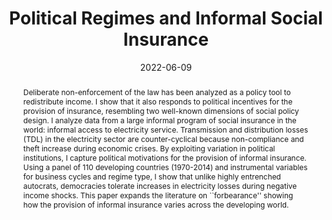 ---
title: "Political Regimes and Informal Social Insurance"
date: 2022-06-09
authors: ["Santiago López-Cariboni"]
publication_types: ["2"]
abstract: "Deliberate non-enforcement of the law has been analyzed as a policy tool to redistribute income. I show that it also responds to political incentives for the provision of insurance, resembling two well-known dimensions of social policy design. I analyze data from a large informal program of social insurance in the world: informal access to electricity service. Transmission and distribution losses (TDL) in the electricity sector are counter-cyclical because non-compliance and theft increase during economic crises. By exploiting variation in political institutions, I capture political motivations for the provision of informal insurance. Using a panel of 110 developing countries (1970-2014) and instrumental variables for business cycles and regime type, I show that unlike highly entrenched autocrats, democracies tolerate increases in electricity losses during negative income shocks. This paper expands the literature on ``forbearance'' showing how the provision of informal insurance varies across the developing world."
featured: true
publication: "***Comparative Political Studies***"
# tags: ["economic cycles", "electricity theft", "informal social policy", "partisan politics"]
# url_pdf: "https://journals.sagepub.com/doi/full/10.1177/00104140221139378"
# doi: "10.1080/13876988.2018.1462604"
links:
- name: PDF
  url: https://journals.sagepub.com/doi/abs/10.1177/00104140221139378
- name: Online Appendix
  url: https://journals.sagepub.com/doi/suppl/10.1177/00104140221139378/suppl_file/sj-pdf-1-cps-10.1177_00104140221139378.pdf
- name: Replication Materials
  url: https://dataverse.harvard.edu/dataset.xhtml?persistentId=doi:10.7910/DVN/4SVB14
---